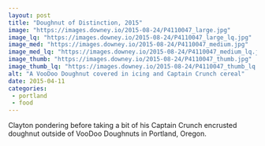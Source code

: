 ```yaml
---
layout: post
title: "Doughnut of Distinction, 2015"
image: "https://images.downey.io/2015-08-24/P4110047_large.jpg"
image_lq: "https://images.downey.io/2015-08-24/P4110047_large_lq.jpg"
image_med: "https://images.downey.io/2015-08-24/P4110047_medium.jpg"
image_med_lq: "https://images.downey.io/2015-08-24/P4110047_medium_lq.jpg"
image_thumb: "https://images.downey.io/2015-08-24/P4110047_thumb.jpg"
image_thumb_lq: "https://images.downey.io/2015-08-24/P4110047_thumb_lq.jpg"
alt: "A VooDoo Doughnut covered in icing and Captain Crunch cereal"
date: 2015-04-11
categories:
 - portland
 - food
---
```


Clayton pondering  before taking a bit of his Captain Crunch encrusted doughnut
outside of VooDoo Doughnuts in Portland, Oregon.
